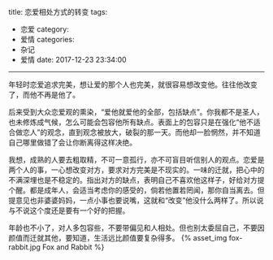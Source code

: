 title: 恋爱相处方式的转变
tags:
  - 恋爱
category:
  - 爱情
categories:
  - 杂记
  - 爱情
date: 2017-12-23 23:34:00
---
年轻时恋爱追求完美，想让爱的那个人也完美，就很容易想改变他。往往他改变了，而他不再是他了。

后来受到大众恋爱观的熏染，“爱他就爱他的全部，包括缺点”。你我都不是圣人，也未修炼成气候，怎么可能会包容他所有缺点。表面上的包容只是在强化“他不适合做恋人”的观念，直到观念被放大，破裂的那一天。而他却一脸惘然，并不知道自己哪里做错了会让你断离得这样决绝。

我想，成熟的人要去粗取精，不可一意孤行，亦不可盲目听信别人的观点。恋爱是两个人的事，一心想改变对方，要求对方完美是不现实的。一味的迁就，把心中的不满深埋也是不稳定的。指出对方的缺点，表明自己不喜欢他这样子，好给对方提个醒。都是成年人，会适当考虑你的感受的，倘若他置若罔闻，那你自当离去。但提意见也非婆婆妈妈，一点小事也要说嘴，这就和“改变”他没什么两样了。所以说与不说这个度还是要有一个好的把握。

年龄也不小了，对人多包容些，不要带偏见和人相处。但也别太委屈自己，不要因颜值而迁就其他，要知道，生活远比颜值要复杂得多。
{% asset_img fox-rabbit.jpg Fox and Rabbit %}